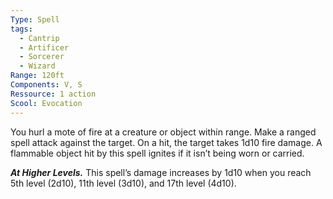 ```yaml
---
Type: Spell
tags:
  - Cantrip
  - Artificer
  - Sorcerer
  - Wizard
Range: 120ft
Components: V, S
Ressource: 1 action
Scool: Evocation
---
```

You hurl a mote of fire at a creature or object within range. Make a ranged spell attack against the target. On a hit, the target takes 1d10 fire damage. A flammable object hit by this spell ignites if it isn’t being worn or carried.

**_At Higher Levels._** This spell’s damage increases by 1d10 when you reach 5th level (2d10), 11th level (3d10), and 17th level (4d10).